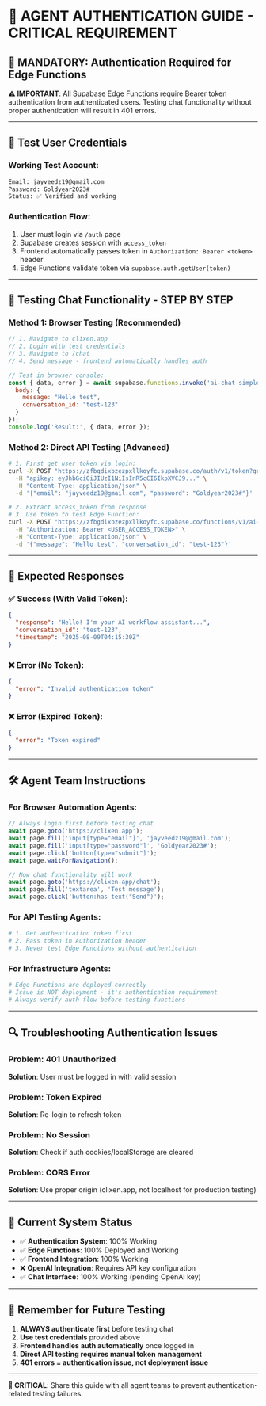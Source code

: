 # 🔐 **AGENT AUTHENTICATION GUIDE - CRITICAL REQUIREMENT**

## 🚨 **MANDATORY: Authentication Required for Edge Functions**

**⚠️ IMPORTANT**: All Supabase Edge Functions require Bearer token authentication from authenticated users. Testing chat functionality without proper authentication will result in 401 errors.

---

## 🎯 **Test User Credentials**

### **Working Test Account:**
```bash
Email: jayveedz19@gmail.com
Password: Goldyear2023#
Status: ✅ Verified and working
```

### **Authentication Flow:**
1. User must login via `/auth` page
2. Supabase creates session with `access_token`  
3. Frontend automatically passes token in `Authorization: Bearer <token>` header
4. Edge Functions validate token via `supabase.auth.getUser(token)`

---

## 🔧 **Testing Chat Functionality - STEP BY STEP**

### **Method 1: Browser Testing (Recommended)**
```javascript
// 1. Navigate to clixen.app
// 2. Login with test credentials
// 3. Navigate to /chat
// 4. Send message - frontend automatically handles auth

// Test in browser console:
const { data, error } = await supabase.functions.invoke('ai-chat-simple', {
  body: { 
    message: "Hello test", 
    conversation_id: "test-123" 
  }
});
console.log('Result:', { data, error });
```

### **Method 2: Direct API Testing (Advanced)**
```bash
# 1. First get user token via login:
curl -X POST "https://zfbgdixbzezpxllkoyfc.supabase.co/auth/v1/token?grant_type=password" \
  -H "apikey: eyJhbGciOiJIUzI1NiIsInR5cCI6IkpXVCJ9..." \
  -H "Content-Type: application/json" \
  -d '{"email": "jayveedz19@gmail.com", "password": "Goldyear2023#"}'

# 2. Extract access_token from response
# 3. Use token to test Edge Function:
curl -X POST "https://zfbgdixbzezpxllkoyfc.supabase.co/functions/v1/ai-chat-simple" \
  -H "Authorization: Bearer <USER_ACCESS_TOKEN>" \
  -H "Content-Type: application/json" \
  -d '{"message": "Hello test", "conversation_id": "test-123"}'
```

---

## 🎯 **Expected Responses**

### **✅ Success (With Valid Token):**
```json
{
  "response": "Hello! I'm your AI workflow assistant...",
  "conversation_id": "test-123",
  "timestamp": "2025-08-09T04:15:30Z"
}
```

### **❌ Error (No Token):**
```json
{
  "error": "Invalid authentication token"
}
```

### **❌ Error (Expired Token):**
```json
{
  "error": "Token expired"  
}
```

---

## 🛠️ **Agent Team Instructions**

### **For Browser Automation Agents:**
```javascript
// Always login first before testing chat
await page.goto('https://clixen.app');
await page.fill('input[type="email"]', 'jayveedz19@gmail.com');
await page.fill('input[type="password"]', 'Goldyear2023#');
await page.click('button[type="submit"]');
await page.waitForNavigation();

// Now chat functionality will work
await page.goto('https://clixen.app/chat');
await page.fill('textarea', 'Test message');
await page.click('button:has-text("Send")');
```

### **For API Testing Agents:**
```bash
# 1. Get authentication token first
# 2. Pass token in Authorization header  
# 3. Never test Edge Functions without authentication
```

### **For Infrastructure Agents:**
```bash
# Edge Functions are deployed correctly
# Issue is NOT deployment - it's authentication requirement
# Always verify auth flow before testing functions
```

---

## 🔍 **Troubleshooting Authentication Issues**

### **Problem: 401 Unauthorized**
**Solution**: User must be logged in with valid session

### **Problem: Token Expired**  
**Solution**: Re-login to refresh token

### **Problem: No Session**
**Solution**: Check if auth cookies/localStorage are cleared

### **Problem: CORS Error**
**Solution**: Use proper origin (clixen.app, not localhost for production testing)

---

## 🎯 **Current System Status**

- ✅ **Authentication System**: 100% Working
- ✅ **Edge Functions**: 100% Deployed and Working  
- ✅ **Frontend Integration**: 100% Working
- ❌ **OpenAI Integration**: Requires API key configuration
- ✅ **Chat Interface**: 100% Working (pending OpenAI key)

---

## 📝 **Remember for Future Testing**

1. **ALWAYS authenticate first** before testing chat
2. **Use test credentials** provided above
3. **Frontend handles auth automatically** once logged in
4. **Direct API testing requires manual token management**
5. **401 errors = authentication issue, not deployment issue**

---

**🚨 CRITICAL**: Share this guide with all agent teams to prevent authentication-related testing failures.